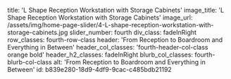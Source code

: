 title: 'L Shape Reception Workstation with Storage Cabinets'
image_title: 'L Shape Reception Workstation with Storage Cabinets'
image_url: /assets/img/home-page-slider/4-L-shape-reception-workstation-with-storage-cabinets.jpg
slider_number: fourth
div_class: fadeInRight
row_classes: fourth-row-class
header: 'From Reception to Boardroom and Everything in Between'
header_col_classes: 'fourth-header-col-class orange bold'
header_h2_classes: fadeInRight
blurb_col_classes: fourth-blurb-col-class
alt: 'From Reception to Boardroom and Everything in Between'
id: b839e280-18d9-4df9-9cac-c485bdb21192
